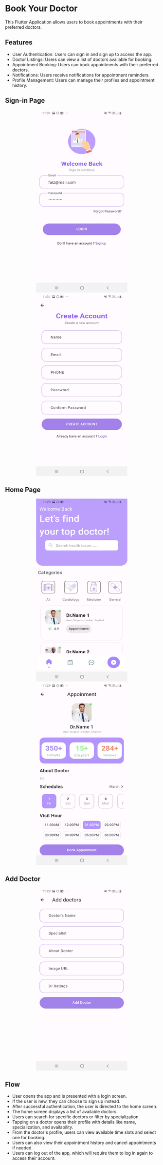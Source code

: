 # Book Your Doctor

This Flutter Application allows users to book appointments with their preferred doctors.

## Features

- User Authentication: Users can sign in and sign up to access the app.
- Doctor Listings: Users can view a list of doctors available for booking.
- Appointment Booking: Users can book appointments with their preferred doctors.
- Notifications: Users receive notifications for appointment reminders.
- Profile Management: Users can manage their profiles and appointment history.

## Sign-in Page
<p align = "center"><img src = 'assets/screenshots/login_screenshot_drbookingapp.jpg' height = "600" width = "300" >  <img src = 'assets/screenshots/create_acc_screenshot_drbookingapp.jpg' height = "600" width = "300"></p>

## Home Page
<p align = "center"><img src = 'assets/screenshots/home_screenshot_drbookingapp.jpg' height = "600" width = "300" >  <img src = 'assets/screenshots/book_screenshot_drbookingapp.jpg' height = "600" width = "300"></p>

## Add Doctor
<p align = "center"><img src = 'assets/screenshots/add_dr_screenshot_drbookingapp.jpg' height = "600" width = "300" ></p>

## Flow

- User opens the app and is presented with a login screen.
- If the user is new, they can choose to sign up instead.
- After successful authentication, the user is directed to the home screen.
- The home screen displays a list of available doctors.
- Users can search for specific doctors or filter by specialization.
- Tapping on a doctor opens their profile with details like name, specialization, and availability.
- From the doctor's profile, users can view available time slots and select one for booking.
- Users can also view their appointment history and cancel appointments if needed.
- Users can log out of the app, which will require them to log in again to access their account.


